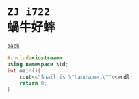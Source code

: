 # `ZJ i722` <br>蝸牛好蟀
[`back`](../)

```c++
#include<iostream>
using namespace std;
int main(){
	cout<<"Snail is \"handsome.\""<<endl;
	return 0;
}
```



[`Codeforces`]: /OJ_ans/cf
[`Zerojudge`]: /OJ_ans/zj
[`PCIC`]: /OJ_ans/PCIC
